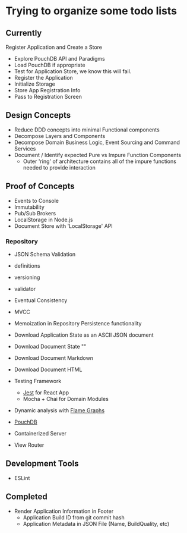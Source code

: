 # Trying to organize some todo lists

## Currently

Register Application and Create a Store
  - Explore PouchDB API and Paradigms
  - Load PouchDB if appropriate
  - Test for Application Store, we know this will fail.
  - Register the Application
  - Initialize Storage
  - Store App Registration Info
  - Pass to Registration Screen

## Design Concepts

- Reduce DDD concepts into minimal Functional components
- Decompose Layers and Components
- Decompose Domain Business Logic, Event Sourcing and Command Services
- Document / Identify expected Pure vs Impure Function Components
  - Outer 'ring' of architecture contains all of the impure functions needed to provide interaction

## Proof of Concepts

- Events to Console
- Immutability
- Pub/Sub Brokers
- LocalStorage in Node.js
- Document Store with 'LocalStorage' API

### Repository

- JSON Schema Validation
- definitions
- versioning
- validator

- Eventual Consistency
- MVCC


- Memoization in Repository Persistence functionality
- Download Application State as an ASCII JSON document
- Download Document State ""
- Download Document Markdown
- Download Document HTML
- Testing Framework
  - [Jest](https://jestjs.io/docs/en/getting-started) for React App
  - Mocha + Chai for Domain Modules
- Dynamic analysis with [Flame Graphs](https://nodejs.org/en/docs/guides/diagnostics-flamegraph/)
- [PouchDB](https://github.com/pouchdb/pouchdb)
- Containerized Server
- View Router
 
## Development Tools
- ESLint

## Completed
- Render Application Information in Footer
  - Application Build ID from git commit hash
  - Application Metadata in JSON File (Name, BuildQuality, etc)
